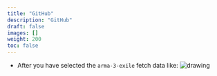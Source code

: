 ```yaml
---
title: "GitHub"
description: "GitHub"
draft: false
images: []
weight: 200
toc: false
---
```





*	After you have selected the `arma-3-exile` fetch data like:
	<img src="/images/1/fetch.gif" alt="drawing"/>